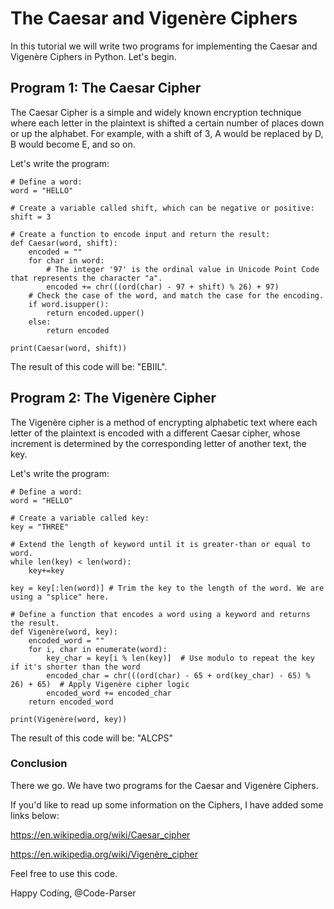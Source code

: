 # The Caesar and Vigenère Ciphers
In this tutorial we will write two programs for implementing the Caesar and Vigenère Ciphers in Python. Let's begin.

## Program 1: The Caesar Cipher
The Caesar Cipher is a simple and widely known encryption technique where each letter in the plaintext is shifted
a certain number of places down or up the alphabet. For example, with a shift of 3, A would be replaced by D,
B would become E, and so on.

Let's write the program:
```
# Define a word:
word = "HELLO"

# Create a variable called shift, which can be negative or positive:
shift = 3

# Create a function to encode input and return the result:
def Caesar(word, shift):
    encoded = ""
    for char in word:
        # The integer '97' is the ordinal value in Unicode Point Code that represents the character "a".
        encoded += chr(((ord(char) - 97 + shift) % 26) + 97)
    # Check the case of the word, and match the case for the encoding.
    if word.isupper():
        return encoded.upper()
    else:
        return encoded

print(Caesar(word, shift))
```
The result of this code will be: "EBIIL".

## Program 2: The Vigenère Cipher
The Vigenère cipher is a method of encrypting alphabetic text where each letter of the plaintext is encoded with
a different Caesar cipher, whose increment is determined by the corresponding letter of another text, the key.

Let's write the program:
```
# Define a word:
word = "HELLO"

# Create a variable called key:
key = "THREE"

# Extend the length of keyword until it is greater-than or equal to word.
while len(key) < len(word):
    key+=key

key = key[:len(word)] # Trim the key to the length of the word. We are using a "splice" here.

# Define a function that encodes a word using a keyword and returns the result.
def Vigenère(word, key):
    encoded_word = ""
    for i, char in enumerate(word):
        key_char = key[i % len(key)]  # Use modulo to repeat the key if it's shorter than the word
        encoded_char = chr(((ord(char) - 65 + ord(key_char) - 65) % 26) + 65)  # Apply Vigenère cipher logic
        encoded_word += encoded_char
    return encoded_word

print(Vigenère(word, key))
```
The result of this code will be: "ALCPS"

### Conclusion
There we go. We have two programs for the Caesar and Vigenère Ciphers.

If you'd like to read up some information on the Ciphers, I have added some links below:

https://en.wikipedia.org/wiki/Caesar_cipher

https://en.wikipedia.org/wiki/Vigenère_cipher

Feel free to use this code.

Happy Coding,
@Code-Parser